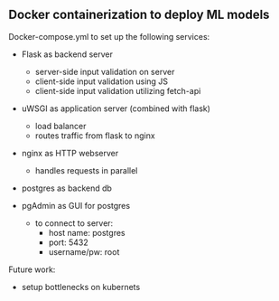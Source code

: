 ## Docker containerization to deploy ML models

Docker-compose.yml to set up the following services:

* Flask as backend server
	* server-side input validation on server
	* client-side input validation using JS
	* client-side input validation utilizing fetch-api
* uWSGI as application server (combined with flask)
	* load balancer
	* routes traffic from flask to nginx
* nginx as HTTP webserver
	* handles requests in parallel

* postgres as backend db

* pgAdmin as GUI for postgres 
	* to connect to server:
		* host name: postgres
		* port: 5432
		* username/pw: root


Future work:
* setup bottlenecks on kubernets

